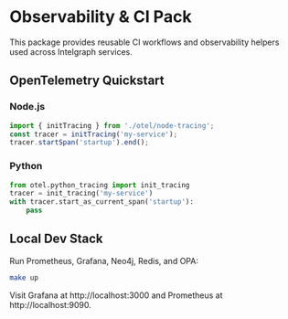 # Observability & CI Pack

This package provides reusable CI workflows and observability helpers used across Intelgraph services.

## OpenTelemetry Quickstart

### Node.js

```ts
import { initTracing } from './otel/node-tracing';
const tracer = initTracing('my-service');
tracer.startSpan('startup').end();
```

### Python

```python
from otel.python_tracing import init_tracing
tracer = init_tracing('my-service')
with tracer.start_as_current_span('startup'):
    pass
```

## Local Dev Stack

Run Prometheus, Grafana, Neo4j, Redis, and OPA:

```sh
make up
```

Visit Grafana at http://localhost:3000 and Prometheus at http://localhost:9090.
